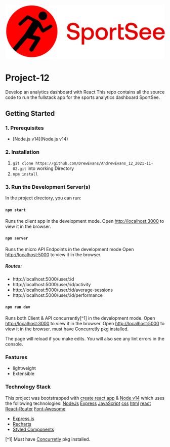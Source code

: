 ![sportSee](https://github.com/DrewEvans/AndrewEvans_12_2021-11-02/blob/master/src/assets/logo.png)

# Project-12

Develop an analytics dashboard with React
This repo contains all the source code to run the fullstack app for the sports analytics dashboard SportSee.

## Getting Started

### 1. Prerequisites

- [Node.js v14](Node.js v14)

### 2. Installation

1. `git clone https://github.com/DrewEvans/AndrewEvans_12_2021-11-02.git` into working Directory
2. `npm install`

### 3. Run the Development Server(s)

In the project directory, you can run:

#### `npm start`

Runs the client app in the development mode.
Open [http://localhost:3000](http://localhost:3000) to view it in the browser.

#### `npm server`

Runs the micro API Endpoints in the development mode
Open [http://localhost:5000](http://localhost:5000) to view it in the browser.

##### Routes:

- http://localhost:5000/user/:id
- http://localhost:5000/user/:id/activity
- http://localhost:5000/user/:id/average-sessions
- http://localhost:5000/user/:id/performance

#### `npm run dev`

Runs both Client & API concurrently[^1] in the development mode.
Open [http://localhost:3000](http://localhost:3000) to view it in the browser.
Open [http://localhost:5000](http://localhost:000) to view it in the browser.
must have Concurretly pkg installed.

The page will reload if you make edits.
You will also see any lint errors in the console.

### Features

- lightweight
- Extensible

### Technology Stack

This project was bootstrapped with [create react app](https://create-react-app.dev) & [Node v14](https://nodejs.org/en/) which uses the following technologies:
[NodeJs]("https://cdn.svgporn.com/logos/nodejs-icon.svg")
[Express]("https://cdn.svgporn.com/logos/express.svg")
[JavaScript]("https://cdn.svgporn.com/logos/javascript.svg")
[css]("https://cdn.svgporn.com/logos/css-3.svg")
[html]("https://cdn.svgporn.com/logos/html-5.svg")
[react]("https://cdn.svgporn.com/logos/react.svg")
[React-Router]("https://cdn.svgporn.com/logos/react-router.svg")
[Font-Awesome]("https://cdn.svgporn.com/logos/font-awesome.svg")

- [Express.js](https://expressjs.com/)
- [Recharts](https://recharts.org/en-US)
- [Styled Components](https://styled-components.com/)

[^1] Must have [Concurretly](https://www.npmjs.com/package/concurrently) pkg installed.
